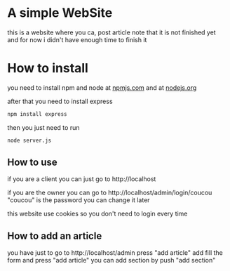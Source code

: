 # A simple WebSite

this is a website where you ca, post article 
note that it is not finished yet 
and for now i didn't have enough time to finish it

# How to install
you need to install npm and node
at [npmjs.com](https://www.npmjs.com/)
and at [nodejs.org](https://nodejs.org/en/)

after that you need to install express
```bash
npm install express
```

then you just need to run
```bash
node server.js
```

## How to use

if you are a client you can just go to http://localhost

if you are the owner you can go to http://localhost/admin/login/coucou
"coucou" is the password you can change it later

this website use cookies so you don't need to login every time

## How to add an article
you have just to go to http://localhost/admin
press "add article"
add fill the form and press "add article"
you can add section by push "add section"



